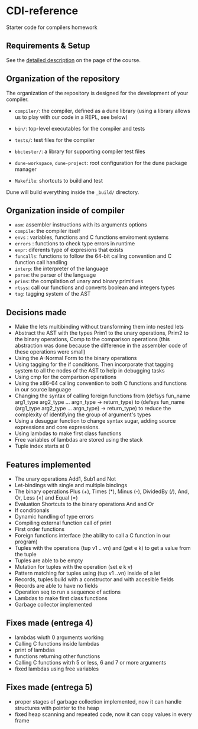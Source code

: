 # CDI-reference
Starter code for compilers homework

## Requirements & Setup

See the [detailed description](https://users.dcc.uchile.cl/~etanter/CC5116-2020/#(part._materials)) on the page of the course.

## Organization of the repository

The organization of the repository is designed for the development of your compiler. 

- `compiler/`: the compiler, defined as a dune library 
(using a library allows us to play with our code in a REPL, see below)
- `bin/`: top-level executables for the compiler and tests 
- `tests/`: test files for the compiler 

- `bbctester/`: a library for supporting compiler test files

- `dune-workspace`, `dune-project`: root configuration for the dune package manager
- `Makefile`: shortcuts to build and test

Dune will build everything inside the `_build/` directory.

## Organization inside of compiler

- `asm`: assembler instructions with its arguments options 
- `compile`: the compiler itself 
- `envs` : variables, functions and C functions enviroment systems
- `errors` : functions to check type errors in runtime
- `expr`: diferents type of expresions that exists
- `funcalls`: functions to follow the 64-bit calling convention and C function call handling
- `interp`: the interpreter of the language
- `parse`: the parser of the language
- `prims`: the compilation of unary and binary primitives
- `rtsys`: call our functions and converts boolean and integers types 
- `tag`: tagging system of the AST 


## Decisions made

- Make the lets multibinding without transforming them into nested lets
- Abstract the AST with the types Prim1 to the unary operations, Prim2 to the binary operations, Comp to the comparison operations (this abstraction was done because the difference in the assembler code of these operations were small)
- Using the A-Normal Form to the binary operations
- Using tagging for the if conditions. Then incorporate that tagging system to all the nodes of the AST to help in debugging tasks
- Using cmp for the comparison operations
- Using the x86-64 calling convention to both C functions and functions in our source language
- Changing the syntax of calling foreign functions from (defsys fun_name arg1_type arg2_type ... argn_type -> return_type) to 
(defsys fun_name (arg1_type arg2_type ... argn_type) -> return_type) to reduce the complexity of identifying the group of argument's types
- Using a desuggar function to change syntax sugar, adding source expressions and core expressions.
- Using lambdas to make first class functions
- Free variables of lambdas are stored using the stack
- Tuple index starts at 0

## Features implemented

- The unary operations Add1, Sub1 and Not
- Let-bindings with single and multiple bindings
- The binary operations Plus (+), Times (*), Minus (-), DividedBy (/), And, Or, Less (<) and Equal (=) 
- Evaluation Shortcuts to the binary operations And and Or
- If conditionals
- Dynamic handling of type errors
- Compiling external function call of print
- First order functions 
- Foreign functions interface (the ability to call a C function in our program)
- Tuples with the operations (tup v1 .. vn) and (get e k) to get a value from the tuple
- Tuples are able to be empty
- Mutation for tuples with the operation (set e k v)
- Pattern matching for tuples using (tup v1 ..vn) inside of a let
- Records, tuples build with a constructor and with accesible fields
- Records are able to have no fields
- Operation seq to run a sequence of actions
- Lambdas to make first class functions
- Garbage collector implemented

## Fixes made (entrega 4)
- lambdas wiuth 0 arguments working
- Calling C functions inside lambdas
- print of lambdas
- functions returning other functions
- Calling C functions witrh 5 or less, 6 and 7 or more arguments
- fixed lambdas using free variables

## Fixes made (entrega 5)
- proper stages of garbage collection implemented, now it can handle structures with pointer to the heap
- fixed heap scanning and repeated code, now it can copy values in every frame
